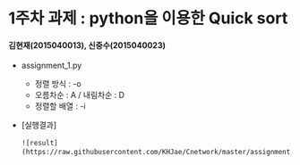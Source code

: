 1주차 과제 : python을 이용한 Quick sort
===
#### 김현재(2015040013), 신중수(2015040023)
* assignment_1.py
  * 정렬 방식 : -o
  * 오름차순 : A / 내림차순 : D
  * 정렬할 배열 : -i
  

* [실행결과]

      ![result](https://raw.githubusercontent.com/KHJae/Cnetwork/master/assignment_1/result.PNG)

